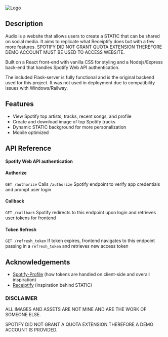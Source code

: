 
![Logo](https://audixbucket.s3.us-west-1.amazonaws.com/Audix+%2B+Static+(500+%C3%97+250+px)+(1000+%C3%97+500+px).gif)


## Description
Audix is a website that allows users to create a STATIC that can be shared on social media.
It aims to replicate what Receiptify does but with a few more features. SPOTIFY DID NOT GRANT QUOTA EXTENSION THEREFORE DEMO ACCOUNT MUST BE USED TO ACCESS WEBSITE.

Built on a React front-end with vanilla CSS for styling and a Nodejs/Express back-end that handles Spotify Web API authentication.

The included Flask-server is fully functional and is the original backend used for this project. It was not used in deployment due to compatibility issues with Windows/Railway.

## Features

- View Spotify top artists, tracks, recent songs, and profile
- Create and download image of top Spotify tracks
- Dynamic STATIC background for more personalization
- Mobile optimized

## API Reference

#### Spotify Web API authentication

 #### Authorize
 `GET /authorize`
 Calls `/authorize` Spotify endpoint to verify app credentials and prompt user login

 #### Callback
 `GET /callback`
 Spotify redirects to this endpoint upon login and retrieves user tokens for frontend

 #### Token Refresh
 `GET /refresh_token`
 If token expires, frontend navigates to this endpoint passing in a `refresh_token` and retrieves new access token

## Acknowledgements

 - [Spotify-Profile](https://github.com/bchiang7/spotify-profile) (how tokens are handled on client-side and overall inspiration)
 - [Receiptify](https://www.receiptify.us/) (inspiration behind STATIC)

### DISCLAIMER

ALL IMAGES AND ASSETS ARE NOT MINE AND ARE THE WORK OF SOMEONE ELSE.

SPOTIFY DID NOT GRANT A QUOTA EXTENSION THEREFORE A DEMO ACCOUNT IS PROVIDED.
